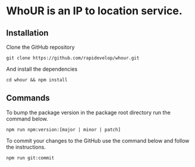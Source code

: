 # WhoUR is an IP to location service.

## Installation
Clone the GitHub repository
```
git clone https://github.com/rapidevelop/whour.git
```
And install the dependencies
```
cd whour && npm install
```

## Commands
To bump the package version in the package root directory run the command below.
```
npm run npm:version:[major | minor | patch]
```
To commit your changes to the GitHub use the command below and follow the instructions.
```
npm run git:commit
```
